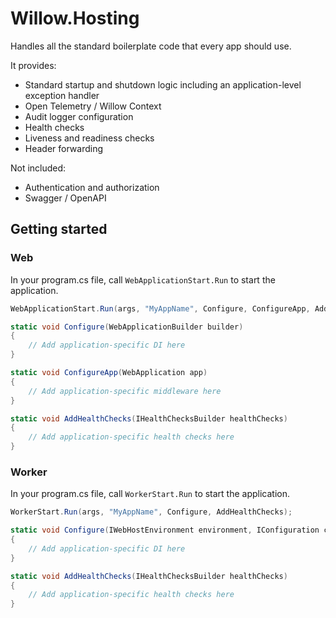 # Willow.Hosting

Handles all the standard boilerplate code that every app should use.


It provides:

- Standard startup and shutdown logic including an application-level exception handler
- Open Telemetry / Willow Context
- Audit logger configuration
- Health checks
- Liveness and readiness checks
- Header forwarding

Not included:

- Authentication and authorization
- Swagger / OpenAPI

## Getting started

### Web

In your program.cs file, call `WebApplicationStart.Run` to start the application.

```csharp
WebApplicationStart.Run(args, "MyAppName", Configure, ConfigureApp, AddHealthChecks);

static void Configure(WebApplicationBuilder builder)
{
	// Add application-specific DI here
}

static void ConfigureApp(WebApplication app)
{
	// Add application-specific middleware here
}

static void AddHealthChecks(IHealthChecksBuilder healthChecks)
{
	// Add application-specific health checks here
}
```


### Worker

In your program.cs file, call `WorkerStart.Run` to start the application.

```csharp
WorkerStart.Run(args, "MyAppName", Configure, AddHealthChecks);

static void Configure(IWebHostEnvironment environment, IConfiguration configuration, IServiceCollection services)
{
	// Add application-specific DI here
}

static void AddHealthChecks(IHealthChecksBuilder healthChecks)
{
	// Add application-specific health checks here
}
```
